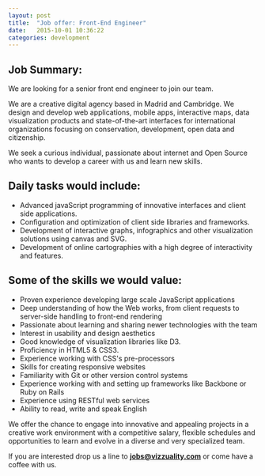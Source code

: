 ```yaml
---
layout: post
title:  "Job offer: Front-End Engineer"
date:   2015-10-01 10:36:22
categories: development
---
```


## Job Summary:

We are looking for a senior front end engineer to join our team.

We are a creative digital agency based in Madrid and Cambridge. We design and develop web applications, mobile apps, interactive maps, data visualization products and state-of-the-art interfaces for international organizations focusing on conservation, development, open data and citizenship.

We seek a curious individual, passionate about internet and Open Source who wants to develop a career with us and learn new skills.


## Daily tasks would include:

* Advanced javaScript programming of innovative interfaces and client side applications.
* Configuration and optimization of client side libraries and frameworks.
* Development of interactive graphs, infographics and other visualization solutions using canvas and SVG.
* Development of online cartographies with a high degree of interactivity and features.


## Some of the skills we would value:

* Proven experience developing large scale JavaScript applications
* Deep understanding of how the Web works, from client requests to server-side handling to front-end rendering
* Passionate about learning and sharing newer technologies with the team
* Interest in usability and design aesthetics
* Good knowledge of visualization libraries like D3.
* Proficiency in HTML5 & CSS3.
* Experience working with CSS's pre-processors
* Skills for creating responsive websites
* Familiarity with Git or other version control systems
* Experience working with and setting up frameworks like Backbone or Ruby on Rails
* Experience using RESTful web services
* Ability to read, write and speak English


We offer the chance to engage into innovative and appealing projects in a creative work environment with a competitive salary, flexible schedules and opportunities to learn and evolve in a diverse and very specialized team.

If you are interested drop us a line to **[jobs@vizzuality.com](mailto:jobs@vizzuality.com)** or come have a coffee with us.

